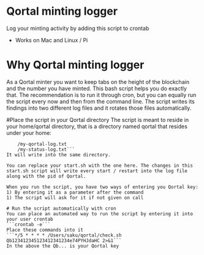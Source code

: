 # Qortal minting logger
 Log your minting activity by adding this script to crontab
- Works on Mac and Linux / Pi

# Why Qortal minting logger
As a Qortal minter you want to keep tabs on the height of the blockchain and the number you have minted. This bash script helps you do exactly that. The recommendation is to run it through cron, but you can equally run the script every now and then from the command line. The script writes its findings into two different log files and it rotates those files automatically.

#Place the script in your Qortal directory
The script is meant to reside in your home/qortal directory, that is a directory named qortal that resides under your home:
```~$USER/qortal
	/my-qortal-log.txt
	/my-status-log.txt```
It will write into the same directory.

You can replace your start.sh with the one here. The changes in this start.sh script will write every start / restart into the log file along with the pid of Qortal.

When you run the script, you have two ways of entering you Qortal key:
1) By entering it as a parameter after the command
1) The script will ask for it if not given on call

# Run the script automatically with cron
You can place an automated way to run the script by entering it into your user crontab
```crontab -e```
Place these commands into it
```*/5 * * * * /Users/saku/qortal/check.sh Qb123412345123412341234e74PYHJdaHC 2>&1```
In the above the Qb... is your Qortal key